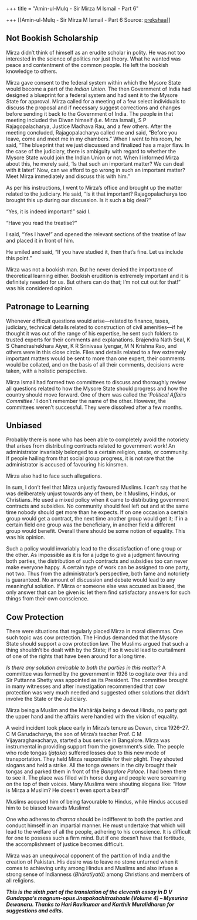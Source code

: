 +++
title = "Amin-ul-Mulq  - Sir Mirza M Ismail - Part 6"

+++
[[Amin-ul-Mulq  - Sir Mirza M Ismail - Part 6	Source: [prekshaa](https://www.prekshaa.in/mirza-ismail-part-6)]]







## Not Bookish Scholarship

Mirza didn’t think of himself as an erudite scholar in polity. He was not too interested in the science of politics nor just theory. What he wanted was peace and contentment of the common people. He left the bookish knowledge to others.

Mirza gave consent to the federal system within which the Mysore State would become a part of the *Indian Union*. The then Government of India had designed a blueprint for a federal system and had sent it to the Mysore State for approval. Mirza called for a meeting of a few select individuals to discuss the proposal and if necessary suggest corrections and changes before sending it back to the Government of India. The people in that meeting included the Diwan himself (i.e. Mirza Ismail), S P Rajagopalacharya, Justice Madhava Rau, and a few others. After the meeting concluded, Rajagopalacharya called me and said, “Before you leave, come and meet me in my chambers.” When I went to his room, he said, “The blueprint that we just discussed and finalized has a major flaw. In the case of the judiciary, there is ambiguity with regard to whether the Mysore State would join the Indian Union or not. When I informed Mirza about this, he merely said, ‘Is that such an important matter? We can deal with it later!’ Now, can we afford to go wrong in such an important matter? Meet Mirza immediately and discuss this with him.”

As per his instructions, I went to Mirza’s office and brought up the matter related to the judiciary. He said, “Is it that important? Rajagopalacharya too brought this up during our discussion. Is it such a big deal?”

“Yes, it is indeed important!” said I.

“Have you read the treatise?”

I said, “Yes I have!” and opened the relevant sections of the treatise of law and placed it in front of him.

He smiled and said, “If you have studied it, then that’s fine. Let us include this point.”

Mirza was not a bookish man. But he never denied the importance of theoretical learning either. Bookish erudition is extremely important and it is definitely needed for us. But others can do that; I’m not cut out for that!” was his considered opinion.

## Patronage to Learning

Whenever difficult questions would arise—related to finance, taxes, judiciary, technical details related to construction of civil amenities—if he thought it was out of the range of his expertise, he sent such folders to trusted experts for their comments and explanations. Brajendra Nath Seal, K S Chandrashekhara Aiyer, K R Srinivasa Iyengar, M N Krishna Rao, and others were in this close circle. Files and details related to a few extremely important matters would be sent to more than one expert, their comments would be collated, and on the basis of all their comments, decisions were taken, with a holistic perspective.

Mirza Ismail had formed two committees to discuss and thoroughly review all questions related to how the Mysore State should progress and how the country should move forward. One of them was called the ‘*Political Affairs Committee*.’ I don’t remember the name of the other. However, the committees weren’t successful. They were dissolved after a few months.

## Unbiased

Probably there is none who has been able to completely avoid the notoriety that arises from distributing contracts related to government work! An administrator invariably belonged to a certain religion, caste, or community. If people hailing from that social group progress, it is not rare that the administrator is accused of favouring his kinsmen.

Mirza also had to face such allegations.

In sum, I don’t feel that Mirza unjustly favoured Muslims. I can’t say that he was deliberately unjust towards any of them, be it Muslims, Hindus, or Christians. He used a mixed policy when it came to distributing government contracts and subsidies. No community should feel left out and at the same time nobody should get more than he expects. If on one occasion a certain group would get a contract, the next time another group would get it; if in a certain field one group was the beneficiary, in another field a different group would benefit. Overall there should be some notion of equality. This was his opinion.

Such a policy would invariably lead to the dissatisfaction of one group or the other. As impossible as it is for a judge to give a judgment favouring both parties, the distribution of such contracts and subsidies too can never make everyone happy. A certain type of work can be assigned to one party, not two. Thus from the administrator’s perspective, both fame and notoriety is guaranteed. No amount of discussion and debate would lead to any meaningful solution. If Mirza or someone else was accused as biased, the only answer that can be given is: let them find satisfactory answers for such things from their own conscience.

## Cow Protection

There were situations that regularly placed Mirza in moral dilemmas. One such topic was cow protection. The Hindus demanded that the Mysore State should support a cow protection law. The Muslims argued that such a thing shouldn’t be dealt with by the State; if so it would lead to curtailment of one of the rights that have been around for a long time.

*Is there any solution amicable to both the parties in this matter*? A committee was formed by the government in 1926 to cogitate over this and Sir Puttanna Shetty was appointed as its President. The committee brought in many witnesses and after investigation recommended that cow protection was very much needed and suggested other solutions that didn’t involve the State or the Judiciary.

Mirza being a Muslim and the Mahārāja being a devout Hindu, no party got the upper hand and the affairs were handled with the vision of equality.

A weird incident took place early in Mirza’s tenure as Dewan, circa 1926–27. C M Garudacharya, the son of Mirza’s teacher Prof. C M Vijayaraghavacharya, started a bus service in Bangalore. Mirza was instrumental in providing support from the government’s side. The people who rode tongas (*jaṭaka*) suffered losses due to this new mode of transportation. They held Mirza responsible for their plight. They shouted slogans and held a strike. All the tonga owners in the city brought their tongas and parked them in front of the *Bangalore Palace*. I had been there to see it. The place was filled with horse dung and people were screaming on the top of their voices. Many Muslims were shouting slogans like: “How is Mirza a Muslim? He doesn’t even sport a beard!”

Muslims accused him of being favourable to Hindus, while Hindus accused him to be biased towards Muslims!

One who adheres to *dharma* should be indifferent to both the parties and conduct himself in an impartial manner. He must undertake that which will lead to the welfare of all the people, adhering to his conscience. It is difficult for one to possess such a firm mind. But if one doesn’t have that fortitude, the accomplishment of justice becomes difficult.

Mirza was an unequivocal opponent of the partition of India and the creation of Pakistan. His desire was to leave no stone unturned when it comes to achieving unity among Hindus and Muslims and also infuse a strong sense of Indianness (*Bhāratīyatā*) among Christians and members of all religions.



***This is the sixth part of the translation of the eleventh essay in D V Gundappa’s magnum-opus Jnapakachitrashaale (Volume 4) – Mysurina Dewanaru. Thanks to Hari Ravikumar and Karthik Muralidharan for suggestions and edits.***








